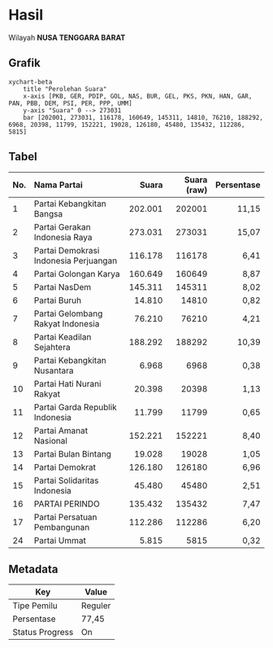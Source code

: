 # Hasil

Wilayah **NUSA TENGGARA BARAT**

## Grafik

```mermaid
xychart-beta
    title "Perolehan Suara"
    x-axis [PKB, GER, PDIP, GOL, NAS, BUR, GEL, PKS, PKN, HAN, GAR, PAN, PBB, DEM, PSI, PER, PPP, UMM]
    y-axis "Suara" 0 --> 273031
    bar [202001, 273031, 116178, 160649, 145311, 14810, 76210, 188292, 6968, 20398, 11799, 152221, 19028, 126180, 45480, 135432, 112286, 5815]
```

## Tabel

| No. | Nama Partai                           | Suara   | Suara (raw) | Persentase |
|:--- |:------------------------------------- | -------:| -----------:| ----------:|
| 1   | Partai Kebangkitan Bangsa             | 202.001 | 202001      | 11,15      |
| 2   | Partai Gerakan Indonesia Raya         | 273.031 | 273031      | 15,07      |
| 3   | Partai Demokrasi Indonesia Perjuangan | 116.178 | 116178      | 6,41       |
| 4   | Partai Golongan Karya                 | 160.649 | 160649      | 8,87       |
| 5   | Partai NasDem                         | 145.311 | 145311      | 8,02       |
| 6   | Partai Buruh                          | 14.810  | 14810       | 0,82       |
| 7   | Partai Gelombang Rakyat Indonesia     | 76.210  | 76210       | 4,21       |
| 8   | Partai Keadilan Sejahtera             | 188.292 | 188292      | 10,39      |
| 9   | Partai Kebangkitan Nusantara          | 6.968   | 6968        | 0,38       |
| 10  | Partai Hati Nurani Rakyat             | 20.398  | 20398       | 1,13       |
| 11  | Partai Garda Republik Indonesia       | 11.799  | 11799       | 0,65       |
| 12  | Partai Amanat Nasional                | 152.221 | 152221      | 8,40       |
| 13  | Partai Bulan Bintang                  | 19.028  | 19028       | 1,05       |
| 14  | Partai Demokrat                       | 126.180 | 126180      | 6,96       |
| 15  | Partai Solidaritas Indonesia          | 45.480  | 45480       | 2,51       |
| 16  | PARTAI PERINDO                        | 135.432 | 135432      | 7,47       |
| 17  | Partai Persatuan Pembangunan          | 112.286 | 112286      | 6,20       |
| 24  | Partai Ummat                          | 5.815   | 5815        | 0,32       |


## Metadata

| Key             | Value   |
| --------------- | ------- |
| Tipe Pemilu     | Reguler |
| Persentase      | 77,45   |
| Status Progress | On      |



